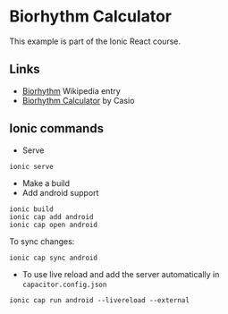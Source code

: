 # Biorhythm Calculator

This example is part of the Ionic React course.

## Links

- [Biorhythm](https://en.wikipedia.org/wiki/Biorhythm) Wikipedia entry
- [Biorhythm Calculator](https://keisan.casio.com/exec/system/1340246447) by Casio

## Ionic commands

- Serve

```
ionic serve
```

- Make a build
- Add android support

```
ionic build
ionic cap add android
ionic cap open android
```

To sync changes:

```
ionic cap sync android
```

- To use live reload and add the server automatically in `capacitor.config.json`

```
ionic cap run android --livereload --external
```
